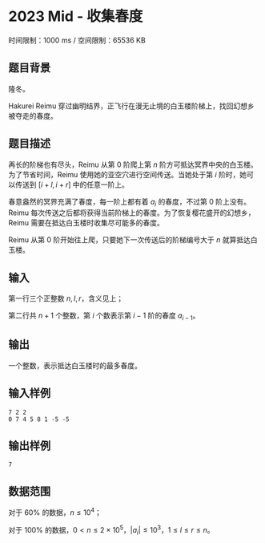 # 2023 Mid - 收集春度

时间限制：1000 ms / 空间限制：65536 KB

## 题目背景

隆冬。

Hakurei Reimu 穿过幽明结界，正飞行在漫无止境的白玉楼阶梯上，找回幻想乡被夺走的春度。

## 题目描述

再长的阶梯也有尽头，Reimu 从第 $0$ 阶爬上第 $n$ 阶方可抵达冥界中央的白玉楼。为了节省时间，Reimu 使用她的亚空穴进行空间传送。当她处于第 $i$ 阶时，她可以传送到 $[i+l,i+r]$ 中的任意一阶上。

春意盎然的冥界充满了春度，每一阶上都有着 $a_i$ 的春度，不过第 $0$ 阶上没有。Reimu 每次传送之后都将获得当前阶梯上的春度。为了恢复樱花盛开的幻想乡，Reimu 需要在抵达白玉楼时收集尽可能多的春度。

Reimu 从第 $0$ 阶开始往上爬，只要她下一次传送后的阶梯编号大于 $n$ 就算抵达白玉楼。

## 输入

第一行三个正整数 $n,l,r$，含义见上；

第二行共 $n+1$ 个整数，第 $i$ 个数表示第 $i−1$ 阶的春度 $a_{i−1}$。

## 输出

一个整数，表示抵达白玉楼时的最多春度。

## 输入样例

    7 2 2
    0 7 4 5 8 1 -5 -5

## 输出样例

    7

## 数据范围

对于 $60\%$ 的数据，$n≤10^4$；

对于 $100\%$ 的数据，$0<n≤2×10^5$，$|a_i|≤10^3$，$1≤l≤r≤n$。